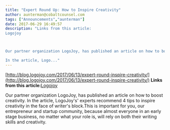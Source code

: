 ```yaml
---
title: "Expert Round Up: How to Inspire Creativity"
author: aunterman@cobaltcounsel.com
tags: ["Announcements","aunterman"]
date: 2017-06-29 16:49:57
description: "Links from this article:
Logojoy



Our partner organization LogoJoy, has published an article on how to boost creativity. 

In the article, Logo..."
---
```


[http://blog.logojoy.com/2017/06/13/expert-round-inspire-creativity/](http://blog.logojoy.com/2017/06/13/expert-round-inspire-creativity/)
**Links from this article:**[Logojoy](http://blog.logojoy.com/2017/06/13/expert-round-inspire-creativity/)

Our partner organization LogoJoy, has published an article on how to boost creativity. In the article, LogoJoy's' experts recommend 4 tips to inspire creativity in the face of writer's block.This is important for you, our entrepreneur and startup community, because almost everyone in an early stage business, no matter what your role is, will rely on both their writing skills and creativity. 